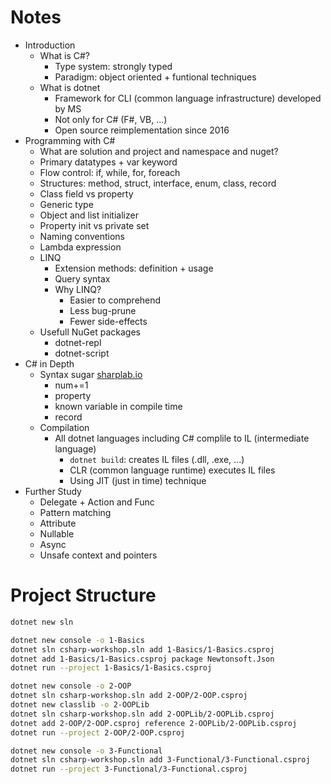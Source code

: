 # Notes
* Introduction
  * What is C#?
    * Type system: strongly typed
    * Paradigm: object oriented + funtional techniques
  * What is dotnet
    * Framework for CLI (common language infrastructure) developed by MS
    * Not only for C# (F#, VB, ...)
    * Open source reimplementation since 2016
* Programming with C#
  * What are solution and project and namespace and nuget?
  * Primary datatypes + var keyword
  * Flow control: if, while, for, foreach
  * Structures: method, struct, interface, enum, class, record
  * Class field vs property
  * Generic type
  * Object and list initializer
  * Property init vs private set
  * Naming conventions
  * Lambda expression
  * LINQ
    * Extension methods: definition + usage
    * Query syntax
    * Why LINQ?
      * Easier to comprehend
      * Less bug-prune
      * Fewer side-effects
  * Usefull NuGet packages
    * dotnet-repl
    * dotnet-script
* C# in Depth
  * Syntax sugar [sharplab.io](https://sharplab.io/)
    * num+=1
    * property
    * known variable in compile time
    * record
  * Compilation
    * All dotnet languages including C# complile to IL (intermediate language)
      * `dotnet build`: creates IL files (.dll, .exe, ...)
      * CLR (common language runtime) executes IL files
      * Using JIT (just in time) technique
* Further Study
  * Delegate + Action and Func
  * Pattern matching
  * Attribute
  * Nullable
  * Async
  * Unsafe context and pointers

# Project Structure

```bash
dotnet new sln
```
```bash
dotnet new console -o 1-Basics
dotnet sln csharp-workshop.sln add 1-Basics/1-Basics.csproj
dotnet add 1-Basics/1-Basics.csproj package Newtonsoft.Json
dotnet run --project 1-Basics/1-Basics.csproj
```
```bash
dotnet new console -o 2-OOP
dotnet sln csharp-workshop.sln add 2-OOP/2-OOP.csproj
dotnet new classlib -o 2-OOPLib
dotnet sln csharp-workshop.sln add 2-OOPLib/2-OOPLib.csproj
dotnet add 2-OOP/2-OOP.csproj reference 2-OOPLib/2-OOPLib.csproj
dotnet run --project 2-OOP/2-OOP.csproj
```
```bash
dotnet new console -o 3-Functional
dotnet sln csharp-workshop.sln add 3-Functional/3-Functional.csproj
dotnet run --project 3-Functional/3-Functional.csproj
```
